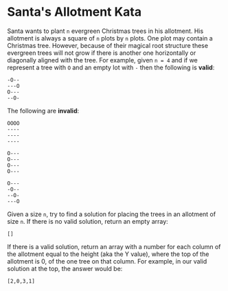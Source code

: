 # Santa's Allotment Kata

Santa wants to plant `n` evergreen Christmas trees in his allotment. His allotment is always a square of `n` plots by
`n` plots. One plot may contain a Christmas tree. However, because of their magical root structure these evergreen trees
will not grow if there is another one horizontally or diagonally aligned with the tree. For example, given `n = 4` and
if we represent a tree with `O` and an empty lot with `-` then the following is **valid**:

```
-O--
---O
O---
--O-
```

The following are **invalid**:

```
OOOO
----
----
----
```

```
O---
O---
O---
O---
```

```
O---
-O--
--O-
---O
```

Given a size `n`, try to find a solution for placing the trees in an allotment of size `n`. If there is no valid
solution, return an empty array:

```
[]
```

If there is a valid solution, return an array with a number for each column of the allotment equal to the height (aka
the Y value), where the top of the allotment is 0, of the one tree on that column. For example, in our valid solution at
the top, the answer would be:

```
[2,0,3,1]
```
